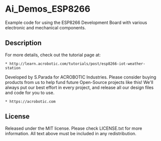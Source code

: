 # Ai_Demos_ESP8266

Example code for using the ESP8266 Development Board with various electronic and
mechanical components.

## Description

For more details, check out the tutorial page at:

    * http://learn.acrobotic.com/tutorials/post/esp8266-iot-weather-station

Developed by S.Parada for ACROBOTIC Industries.  Please consider buying 
products from us to help fund future Open-Source projects like this! We'll
always put our best effort in every project, and release all our design 
files and code for you to use. 

    * https://acrobotic.com

## License

Released under the MIT license. Please check LICENSE.txt for more information. 
All text above must be included in any redistribution.
